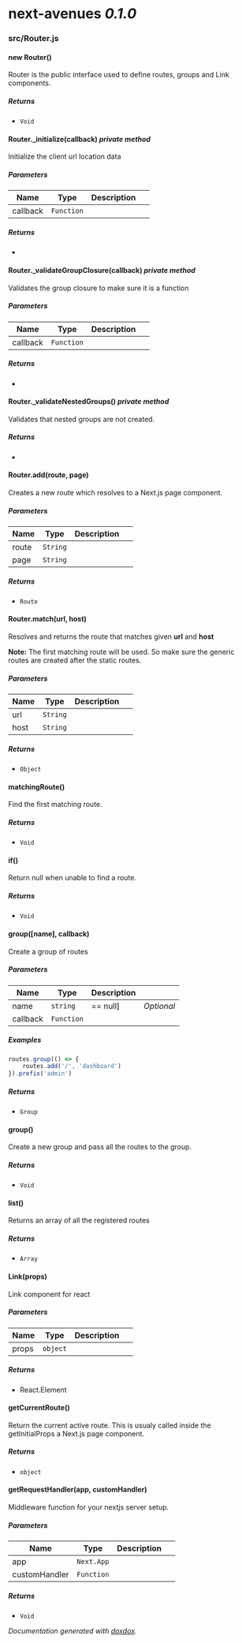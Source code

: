 # next-avenues *0.1.0*


### src/Router.js


#### new Router()

Router is the public interface used to define
routes, groups and Link components.






##### Returns


- `Void`



#### Router._initialize(callback)  *private method*

Initialize the client url location data




##### Parameters

| Name | Type | Description |  |
| ---- | ---- | ----------- | -------- |
| callback | `Function`  |  | &nbsp; |




##### Returns


-



#### Router._validateGroupClosure(callback)  *private method*

Validates the group closure to make sure
it is a function




##### Parameters

| Name | Type | Description |  |
| ---- | ---- | ----------- | -------- |
| callback | `Function`  |  | &nbsp; |




##### Returns


-



#### Router._validateNestedGroups()  *private method*

Validates that nested groups are not created.






##### Returns


-



#### Router.add(route, page)

Creates a new route which resolves to a Next.js page component.




##### Parameters

| Name | Type | Description |  |
| ---- | ---- | ----------- | -------- |
| route | `String`  |  | &nbsp; |
| page | `String`  |  | &nbsp; |




##### Returns


- `Route`



#### Router.match(url, host)

Resolves and returns the route that matches given **url** and **host**

**Note:** The first matching route will be used. So make
sure the generic routes are created after the
static routes.




##### Parameters

| Name | Type | Description |  |
| ---- | ---- | ----------- | -------- |
| url | `String`  |  | &nbsp; |
| host | `String`  |  | &nbsp; |




##### Returns


- `Object`



#### matchingRoute()

Find the first matching route.






##### Returns


- `Void`



#### if()

Return null when unable to find a route.






##### Returns


- `Void`



#### group([name], callback)

Create a group of routes




##### Parameters

| Name | Type | Description |  |
| ---- | ---- | ----------- | -------- |
| name | `string`  | == null] | *Optional* |
| callback | `Function`  |  | &nbsp; |




##### Examples

```javascript
routes.group(() => {
    routes.add('/', 'dashboard')
}).prefix('admin')
```


##### Returns


- `Group`



#### group()

Create a new group and pass all the routes
to the group.






##### Returns


- `Void`



#### list()

Returns an array of all the registered routes






##### Returns


- `Array`



#### Link(props)

Link component for react




##### Parameters

| Name | Type | Description |  |
| ---- | ---- | ----------- | -------- |
| props | `object`  |  | &nbsp; |




##### Returns


-  React.Element



#### getCurrentRoute()

Return the current active route.
This is usualy called inside the getInitialProps a Next.js page component.






##### Returns


- `object`



#### getRequestHandler(app, customHandler)

Middleware function for your nextjs server setup.




##### Parameters

| Name | Type | Description |  |
| ---- | ---- | ----------- | -------- |
| app | `Next.App`  |  | &nbsp; |
| customHandler | `Function`  |  | &nbsp; |




##### Returns


- `Void`




*Documentation generated with [doxdox](https://github.com/neogeek/doxdox).*
